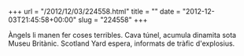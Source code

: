 +++
url = "/2012/12/03/224558.html"
title = ""
date = "2012-12-03T21:45:58+00:00"
slug = "224558"
+++

<p>Àngels li manen fer coses terribles. Cava túnel, acumula dinamita sota Museu Britànic. Scotland Yard espera, informats de tràfic d'explosius.</p>
